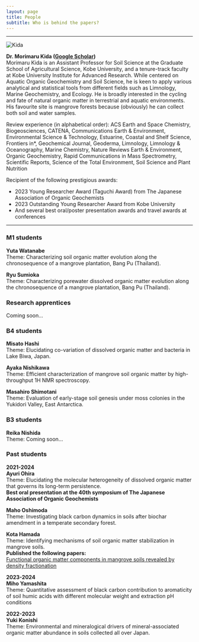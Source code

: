 ```yaml
---
layout: page
title: People
subtitle: Who is behind the papers? 
---
```

***
![Kida](/assets/img/Prof_250.png)  

**Dr. Morimaru Kida ([Google Scholar](https://scholar.google.com/citations?user=lG3N_EgAAAAJ&hl=en))**  
Morimaru Kida is an Assistant Professor for Soil Science at the Graduate School of Agricultural Science, Kobe University, and a tenure-track faculty at Kobe University Institute for Advanced Research.
While centered on Aquatic Organic Geochemistry and Soil Science, he is keen to apply various analytical and statistical tools from different fields such as Limnology, Marine Geochemistry, and Ecology.
He is broadly interested in the cycling and fate of natural organic matter in terrestrial and aquatic environments. His favourite site is mangrove forests because (obviously) he can collect both soil and water samples. 

Review experience (in alphabetical order): ACS Earth and Space Chemistry, Biogeosciences, CATENA, Communications Earth & Environment, Environmental Science & Technology, Estuarine, Coastal and Shelf Science, Frontiers in*, Geochemical Journal, Geoderma, Limnology, Limnology & Oceanography, Marine Chemistry, Nature Reviews Earth & Environment, Organic Geochemistry, Rapid Communications in Mass Spectrometry, Scientific Reports, Science of the Total Environment, Soil Science and Plant Nutrition

Recipient of the following prestigious awards:  
* 2023 Young Researcher Award (Taguchi Award) from The Japanese Association of Organic Geochemists
* 2023 Outstanding Young Researcher Award from Kobe University
* And several best oral/poster presentation awards and travel awards at conferences

***
### M1 students
**Yuta Watanabe**  
Theme: Characterizing soil organic matter evolution along the chronosequence of a mangrove plantation, Bang Pu (Thailand).  

**Ryu Sumioka**  
Theme: Characterizing porewater dissolved organic matter evolution along the chronosequence of a mangrove plantation, Bang Pu (Thailand). 

### Research apprentices
Coming soon...   

### B4 students
**Misato Hashi**  
Theme: Elucidating co-variation of dissolved organic matter and bacteria in Lake Biwa, Japan.  

**Ayaka Nishikawa**  
Theme: Efficient characterization of mangrove soil organic matter by high-throughput 1H NMR spectroscopy.  

**Masahiro Shimotani**  
Theme: Evaluation of early-stage soil genesis under moss colonies in the Yukidori Valley, East Antarctica.  

### B3 students
**Reika Nishida**  
Theme: Coming soon...  

### Past students
**2021-2024**  
**Ayuri Ohira**  
Theme: Elucidating the molecular heterogeneity of dissolved organic matter that governs its long-term persistence.  
**Best oral presentation at the 40th symposium of The Japanese Association of Organic Geochemists**  

**Maho Oshimoda**  
Theme: Investigating black carbon dynamics in soils after biochar amendment in a temperate secondary forest.  

**Kota Hamada**  
Theme: Identifying mechanisms of soil organic matter stabilization in mangrove soils.  
**Published the following papers:**  
[Functional organic matter components in mangrove soils revealed by density fractionation](https://www.tandfonline.com/doi/full/10.1080/00380768.2024.2304761)  

**2023-2024**  
**Miho Yamashita**  
Theme: Quantitative assessment of black carbon contribution to aromaticity of soil humic acids with different molecular weight and extraction pH conditions  

**2022-2023**  
**Yuki Konishi**  
Theme: Environmental and mineralogical drivers of mineral-associated organic matter abundance in soils collected all over Japan. 
